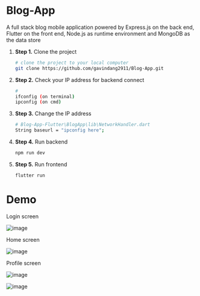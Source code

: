 # Blog-App

 A full stack blog mobile application powered by Express.js on the back end,
Flutter on the front end, Node.js as runtime environment and MongoDB as the data store

1.  **Step 1.**
    Clone the project
    ```sh
    # clone the project to your local computer
    git clone https://github.com/gavindang2911/Blog-App.git
    ```
1.  **Step 2.**
    Check your IP address for backend connect
    ```sh
    # 
    ifconfig (on terminal)
    ipconfig (on cmd)
    ```
1.  **Step 3.**
    Change the IP address
    ```sh
    # Blog-App-Flutter\BlogApp\lib\NetworkHandler.dart
    String baseurl = "ipconfig here";
    ```
1.  **Step 4.**
    Run backend
    ```sh
    npm run dev
    ```
1.  **Step 5.**
    Run frontend
    ```sh
    flutter run
    ```
    
# Demo
Login screen

![image](https://user-images.githubusercontent.com/57620352/119835387-a4e8a480-beb5-11eb-9a03-3ddf45b1f6f9.png)


Home screen

![image](https://user-images.githubusercontent.com/57620352/119835550-ca75ae00-beb5-11eb-89ff-3fe99595fb89.png)

Profile screen

![image](https://user-images.githubusercontent.com/57620352/119835629-da8d8d80-beb5-11eb-9136-ac144e3ef3dd.png)


![image](https://user-images.githubusercontent.com/57620352/119835722-eed18a80-beb5-11eb-8da5-8e4e77921932.png)


